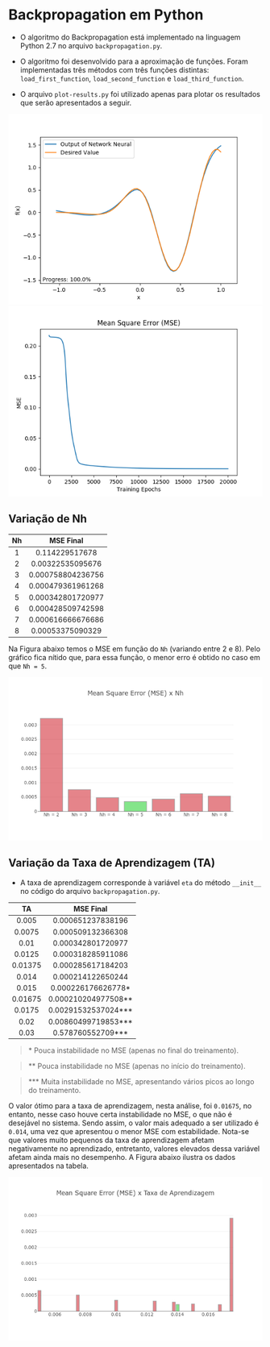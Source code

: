 # Backpropagation em Python

- O algoritmo do Backpropagation está implementado na linguagem Python 2.7 no arquivo `backpropagation.py`.

- O algoritmo foi desenvolvido para a aproximação de funções. Foram implementadas três métodos com três funções distintas: `load_first_function`, `load_second_function` e `load_third_function`.

- O arquivo `plot-results.py` foi utilizado apenas para plotar os resultados que serão apresentados a seguir.

![Resultado com a primeira função](imagens/resultado-backpropagation.png)
![Erro na aproximação da primeira função](imagens/MSE-backpropagation.png)

## Variação de Nh

Nh | MSE Final
:---: | :------:
1   | 0.114229517678
2   | 0.00322535095676
3   | 0.000758804236756
4   | 0.000479361961268
5   | 0.000342801720977
6   | 0.000428509742598
7   | 0.000616666676686
8   | 0.00053375090329

Na Figura abaixo temos o MSE em função do `Nh` (variando entre 2 e 8). Pelo gráfico fica nítido que, para essa função, o menor erro é obtido no caso em que `Nh = 5`.

![MSE em função de Nh](imagens/MSExNH.png)

## Variação da Taxa de Aprendizagem (TA)

- A taxa de aprendizagem corresponde à variável `eta` do método `__init__` no código do arquivo `backpropagation.py`.

TA | MSE Final
:---:  | :------:
0.005  | 0.000651237838196
0.0075 | 0.000509132366308
0.01   | 0.000342801720977
0.0125 | 0.000318285911086
0.01375| 0.000285617184203
0.014  | 0.000214122650244
0.015  | 0.000226176626778*
0.01675| 0.000210204977508**
0.0175 | 0.00291532537024***
0.02   | 0.00860499719853***
0.03   | 0.578760552709***

> \* Pouca instabilidade no MSE (apenas no final do treinamento).

> ** Pouca instabilidade no MSE (apenas no início do treinamento).

> *** Muita instabilidade no MSE, apresentando vários picos ao longo do treinamento.

O valor ótimo para a taxa de aprendizagem, nesta análise, foi `0.01675`, no entanto, nesse caso houve certa instabilidade no MSE, o que não é desejável no sistema. Sendo assim, o valor mais adequado a ser utilizado é `0.014`, uma vez que apresentou o menor MSE com estabilidade. Nota-se que valores muito pequenos da taxa de aprendizagem afetam negativamente no aprendizado, entretanto, valores elevados dessa variável afetam ainda mais no desempenho. A Figura abaixo ilustra os dados apresentados na tabela.

![MSE em função de Nh](imagens/MSExTA.png)


